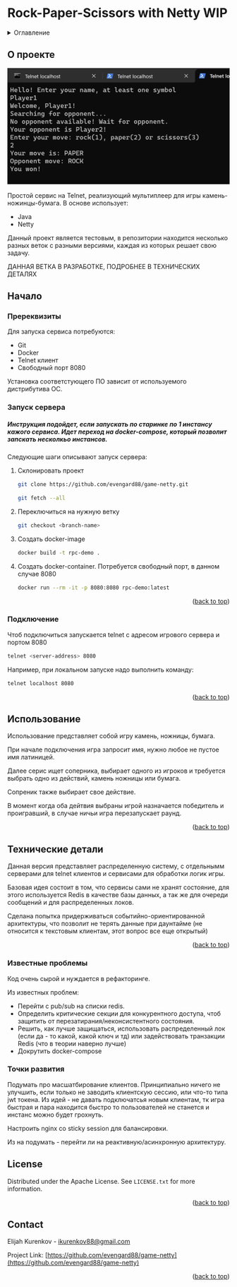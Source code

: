<a id="readme-top"></a>

# Rock-Paper-Scissors with Netty WIP

<!-- TABLE OF CONTENTS -->
<details>
  <summary>Оглавление</summary>
  <ol>
    <li>
      <a href="#about-the-project">О проекте</a>
    </li>
    <li>
      <a href="#getting-started">Начало</a>
      <ul>
        <li><a href="#prerequisites">Пререквизиты</a></li>
        <li><a href="#start">Запуск сервера</a></li>
        <li><a href="#connect">Подключение</a></li>
      </ul>
    </li>
    <li><a href="#usage">Использование</a></li>
    <li><a href="#tech-details">Технические детали</a></li>
    <li><a href="#license">License</a></li>
    <li><a href="#contact">Contact</a></li>

  </ol>
</details>

## <a id="about-the-project"></a>О проекте

![Демо][product-screenshot]


Простой сервис на Telnet, реализующий мультиплеер для игры камень-ножинцы-бумага.
В основе использует:
* Java 
* Netty

Данный проект является тестовым, в репозитории находится несколько разных веток с разными версиями,
каждая из которых решает свою задачу.

ДАННАЯ ВЕТКА В РАЗРАБОТКЕ, ПОДРОБНЕЕ В ТЕХНИЧЕСКИХ ДЕТАЛЯХ

<!-- GETTING STARTED -->
## <a id="getting-started"></a>Начало

### <a id="prerequisites"></a>Пререквизиты

Для запуска сервиса потребуются:
* Git
* Docker 
* Telnet клиент
* Свободный порт 8080

Установка соответстующего ПО зависит от используемого дистрибутива ОС.

### <a id="start"></a> Запуск сервера

##### Инструкция подойдет, если запускать по старинке по 1 инстансу кажого сервиса. Идет переход на docker-compose, который позволит запскать несколкьо инстансов.
Следующие шаги описывают запуск сервера:
1. Склонировать проект
   ```sh
   git clone https://github.com/evengard88/game-netty.git
   ```
   ```sh
   git fetch --all
   ```
2. Переключиться на нужную ветку
   ```sh
   git checkout <branch-name>
   ```
3. Создать docker-image
   ```sh
   docker build -t rpc-demo .
   ```
4. Создать docker-container. Потребуется свободный порт, в данном случае 8080
   ```sh
   docker run --rm -it -p 8080:8080 rpc-demo:latest
   ```
<p align="right">(<a href="#readme-top">back to top</a>)</p>

### <a id="connect"></a> Подключение

Чтоб подключиться запускается telnet с адресом игрового сервера и портом 8080

   ```sh
   telnet <server-address> 8080
   ```
   Например, при локальном запуске надо выполнить команду:

   ```sh
   telnet localhost 8080
   ```
   
<p align="right">(<a href="#readme-top">back to top</a>)</p>

## <a id="usage"></a>Использование

Использование представляет собой игру камень, ножницы, бумага.

При начале подключения игра запросит имя, нужно любое не пустое имя латиницей.

Далее серис ищет соперника, выбирает одного из игроков и требуется выбрать одно из действий, камень ножницы или бумага.

Сопреник также выбирает свое действие.

В момент когда оба дейтвия выбраны игрой назначается победитель и проигравший, в случае ничьи игра перезапускает раунд. 


<p align="right">(<a href="#readme-top">back to top</a>)</p>

## <a id="tech-details"/>Технические детали

Данная версия представляет распределенную систему, с отдельнымм серверами для telnet клиентов и сервисами для обработки логик игры.

Базовая идея состоит в том, что сервисы сами не хранят состояние, для этого используется Redis 
в качестве базы данных, а так же для очереди сообщений и для распределенных локов. 

Сделана попытка придерживаться событийно-ориентированной архитектуры, что позволит не терять данные при даунтайме 
(не относится к текстовым клиентам, этот вопрос все еще открытый)


<p align="right">(<a href="#readme-top">back to top</a>)</p>

### <a id="developing"/>Известные проблемы
Код очень сырой и нуждается в рефакторинге.

Из известных проблем:
- Перейти с pub/sub на списки redis.
- Определить критические секции для конкурентного доступа, чтоб защитить от перезатирания/неконсистентного состояния.
- Решить, как лучше защищаться, использовать распределенный лок (если да - то какой, какой ключ и тд) или задействовать 
транзакции Redis (что в теории наверно лучше)
- Докрутить docker-compose 

### <a id="developing"/>Точки развития
Подумать про масшатбирование клиентов. Принципиально ничего не улучшить, если только не заводить клиентскую сессию, или что-то типа
jwt токена. Из идей - не давать подключатсья новым клиентам, тк игра быстрая и пара находится быстро то пользователей не станется 
и инстанс можно будет грохнуть.

Настроить nginx со sticky session для балансировки.

Из на подумать - перейти ли на реактивную/асинхронную архитектуру.

## License

Distributed under the Apache License. See `LICENSE.txt` for more information.

<p align="right">(<a href="#readme-top">back to top</a>)</p>


## Contact

Elijah Kurenkov - ikurenkov88@gmail.com

Project Link: [https://github.com/evengard88/game-netty](https://github.com/evengard88/game-netty)

<p align="right">(<a href="#readme-top">back to top</a>)</p>

[product-screenshot]: images/demo.png